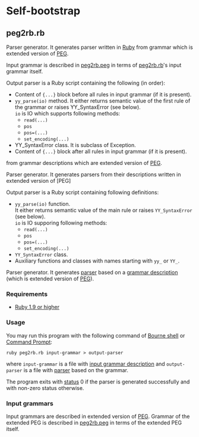 Self-bootstrap
==============

<a id="peg2rb.rb"/> peg2rb.rb
-----------------------------

Parser generator. It generates parser written in [Ruby](http://ruby-lang.org) from grammar which is extended version of [PEG](http://en.wikipedia.org/wiki/Parsing_expression_grammar).

Input grammar is described in [peg2rb.peg](#peg2rb.peg) in terms of [peg2rb.rb](#peg2rb.rb)'s input grammar itself.

Output parser is a Ruby script containing the following (in order):
* Content of `{...}` block before all rules in input grammar (if it is present).
* `yy_parse(io)` method. It either returns semantic value of the first rule of the grammar or raises YY_SyntaxError (see below).<br/>
  `io` is IO which supports following methods:
  * `read(...)`
  * `pos`
  * `pos=(...)`
  * `set_encoding(...)`
* YY_SyntaxError class. It is subclass of Exception.
* Content of `{...}` block after all rules in input grammar (if it is present).









































from grammar descriptions which are extended version of [PEG](http://en.wikipedia.org/wiki/Parsing_expression_grammar).







































Parser generator. It generates parsers from their descriptions written in extended version of [PEG]



Output parser is a Ruby script containing following definitions:

* `yy_parse(io)` function.<br/>
  It either returns semantic value of the main rule or raises `YY_SyntaxError` (see below).<br/>
  `io` is IO supporing following methods:
  * `read(...)`
  * `pos`
  * `pos=(...)`
  * `set_encoding(...)`
* `YY_SyntaxError` class.
* Auxiliary functions and classes with names starting with `yy_` or `YY_`.













































Parser generator. It generates [parser](#output-parser) based on a [grammar description](#input-grammar) (which is extended version of [PEG](http://en.wikipedia.org/wiki/Parsing_expression_grammar)).

### Requirements ###

* [Ruby 1.9 or higher](http://ruby-lang.org)

### Usage ###

You may run this program with the following command of [Bourne shell](http://en.wikipedia.org/wiki/Bourne_shell) or [Command Prompt](http://en.wikipedia.org/wiki/CMD.EXE_%28Windows%29):

    ruby peg2rb.rb input-grammar > output-parser

where `input-grammar` is a file with [input grammar description](#input-grammar) and `output-parser` is a file with [parser](#output-parser) based on the grammar.

The program exits with [status](http://en.wikipedia.org/wiki/Exit_status) 0 if the parser is generated successfully and with non-zero status otherwise.

### <a id="input-grammar"/> Input grammars ###

Input grammars are described in extended version of [PEG](http://en.wikipedia.org/wiki/Parsing_expression_grammar). Grammar of the extended PEG is described in [peg2rb.peg](#peg2rb.peg) in terms of the extended PEG itself.